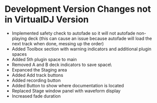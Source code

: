 # Development Version Changes not in VirtualDJ Version
* Implemented safety check to autofade so it will not autofade non-playing deck (this can cause an issue because autofade will load the next track when done, messing up the order)
* Added Toolbox section with warning indicators and additional plugin spaces
* Added 5th plugin space to main
* Removed A and B deck indicators to save space\
* Expanced the Staging area
* Added Add track buttons
* Added recording button
* Added Button to show where documentation is located
* Replaced Stage window panel with waveform display
* Increased fade duration